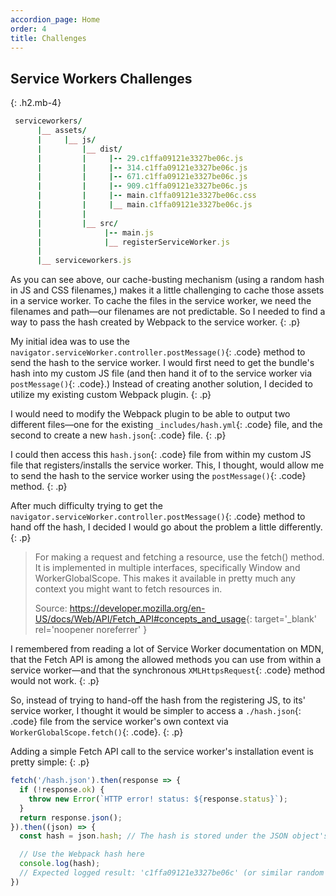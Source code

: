 ```yaml
---
accordion_page: Home
order: 4
title: Challenges
---
```


## Service Workers Challenges
{: .h2.mb-4}

```ruby
 serviceworkers/
      |__ assets/
      |     |__ js/
      |         |__ dist/
      |         |     |-- 29.c1ffa09121e3327be06c.js
      |         |     |-- 314.c1ffa09121e3327be06c.js
      |         |     |-- 671.c1ffa09121e3327be06c.js
      |         |     |-- 909.c1ffa09121e3327be06c.js
      |         |     |-- main.c1ffa09121e3327be06c.css
      |         |     |__ main.c1ffa09121e3327be06c.js
      |         |
      |         |__ src/
      |              |-- main.js
      |              |__ registerServiceWorker.js
      |
      |__ serviceworkers.js
```

As you can see above, our cache-busting mechanism (using a random hash in JS and CSS filenames,) makes it a little challenging 
to cache those assets in a service worker. To cache the files in the service worker, we need the filenames and path&mdash;our filenames are not predictable. So I needed to find a way to pass 
the hash created by Webpack to the service worker.
{: .p}

My initial idea was to use the `navigator.serviceWorker.controller.postMessage()`{: .code} 
method to send the hash to the service worker. I would first need to get the bundle's hash into my custom JS file (and then 
hand it of to the service worker via `postMessage()`{: .code}.) Instead of creating another solution, I decided to 
utilize my existing custom Webpack plugin.
{: .p}

I would need to modify the Webpack plugin to be able to output two different files—one for the existing `_includes/hash.yml`{: .code}
file, and the second to create a new `hash.json`{: .code} file.
{: .p}

I could then access this `hash.json`{: .code} file from within my custom JS file that 
registers/installs the service worker. This, I thought, would allow me to send the hash
to the service worker using the `postMessage()`{: .code} method.
{: .p}


After much difficulty trying to get the `navigator.serviceWorker.controller.postMessage()`{: .code} method to 
hand off the hash, I decided I would go about the problem a little differently.
{: .p}

> For making a request and fetching a resource, use the fetch() method. 
> It is implemented in multiple interfaces, specifically Window and WorkerGlobalScope. 
> This makes it available in pretty much any context you might want to fetch resources in.
>
> <span class="source">Source: <https://developer.mozilla.org/en-US/docs/Web/API/Fetch_API#concepts_and_usage>{: target='_blank' rel='noopener noreferrer' }</span>


I remembered from reading a lot of Service Worker documentation on MDN, that the Fetch API is among the allowed
methods you can use from within a service worker&mdash;and that the synchronous `XMLHttpsRequest`{: .code} method 
would not work.
{: .p}

So, instead of trying to hand-off the hash from the registering JS, to its' service worker, I thought it would be simpler 
to access a `./hash.json`{: .code} file from the service worker's own context via `WorkerGlobalScope.fetch()`{: .code}.
{: .p}

Adding a simple Fetch API call to the service worker's installation event is pretty simple:
{: .p}

```javascript
fetch('/hash.json').then(response => {
  if (!response.ok) {
    throw new Error(`HTTP error! status: ${response.status}`);
  }
  return response.json();
}).then((json) => {
  const hash = json.hash; // The hash is stored under the JSON object's hash key

  // Use the Webpack hash here
  console.log(hash);
  // Expected logged result: 'c1ffa09121e3327be06c' (or similar random string of the same length)
})
```